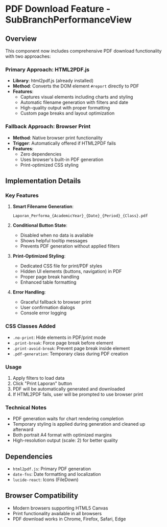 # PDF Download Feature - SubBranchPerformanceView

## Overview

This component now includes comprehensive PDF download functionality with two approaches:

### Primary Approach: HTML2PDF.js

-   **Library**: html2pdf.js (already installed)
-   **Method**: Converts the DOM element `#report` directly to PDF
-   **Features**:
    -   Captures visual elements including charts and styling
    -   Automatic filename generation with filters and date
    -   High-quality output with proper formatting
    -   Custom page breaks and layout optimization

### Fallback Approach: Browser Print

-   **Method**: Native browser print functionality
-   **Trigger**: Automatically offered if HTML2PDF fails
-   **Features**:
    -   Zero dependencies
    -   Uses browser's built-in PDF generation
    -   Print-optimized CSS styling

## Implementation Details

### Key Features

1. **Smart Filename Generation**:

    ```
    Laporan_Performa_{AcademicYear}_{Date}_{Period}_{Class}.pdf
    ```

2. **Conditional Button State**:

    - Disabled when no data is available
    - Shows helpful tooltip messages
    - Prevents PDF generation without applied filters

3. **Print-Optimized Styling**:

    - Dedicated CSS file for print/PDF styles
    - Hidden UI elements (buttons, navigation) in PDF
    - Proper page break handling
    - Enhanced table formatting

4. **Error Handling**:
    - Graceful fallback to browser print
    - User confirmation dialogs
    - Console error logging

### CSS Classes Added

-   `.no-print`: Hide elements in PDF/print mode
-   `.print-break`: Force page break before element
-   `.print-avoid-break`: Prevent page break inside element
-   `.pdf-generation`: Temporary class during PDF creation

### Usage

1. Apply filters to load data
2. Click "Print Laporan" button
3. PDF will be automatically generated and downloaded
4. If HTML2PDF fails, user will be prompted to use browser print

### Technical Notes

-   PDF generation waits for chart rendering completion
-   Temporary styling is applied during generation and cleaned up afterward
-   Both portrait A4 format with optimized margins
-   High-resolution output (scale: 2) for better quality

## Dependencies

-   `html2pdf.js`: Primary PDF generation
-   `date-fns`: Date formatting and localization
-   `lucide-react`: Icons (FileDown)

## Browser Compatibility

-   Modern browsers supporting HTML5 Canvas
-   Print functionality available in all browsers
-   PDF download works in Chrome, Firefox, Safari, Edge
